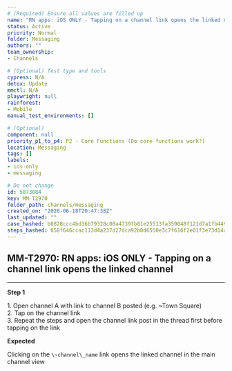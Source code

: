 ```yaml
---
# (Required) Ensure all values are filled up
name: "RN apps: iOS ONLY - Tapping on a channel link opens the linked channel"
status: Active
priority: Normal
folder: Messaging
authors: ""
team_ownership: 
- Channels

# (Optional) Test type and tools
cypress: N/A
detox: Update
mmctl: N/A
playwright: null
rainforest: 
- Mobile
manual_test_environments: []

# (Optional)
component: null
priority_p1_to_p4: P2 - Core Functions (Do core functions work?)
location: Messaging
tags: []
labels: 
- ios-only
- messaging

# Do not change
id: 5873084
key: MM-T2970
folder_path: channels/messaging
created_on: "2020-06-18T20:47:38Z"
last_updated: ""
case_hashed: b0828ccc4bd36b79328c08a4739fb81e25513fa359048f121d7a1fb449ebbc6b835391efc84b5068197b4ecb853e6124
steps_hashed: 058f646ccac113d4a237d27dca92b0d6550e3c7f616f2e01f3e73d14a5bc24babff181ee330654cc604fb23b637cf87c
---
```


## MM-T2970: RN apps: iOS ONLY - Tapping on a channel link opens the linked channel

---

**Step 1**

1\. Open channel A with link to channel B posted (e.g. \~Town Square)\
2\. Tap on the channel link\
3\. Repeat the steps and open the channel link post in the thread first before tapping on the link

**Expected**

Clicking on the `\~channel\_name` link opens the linked channel in the main channel view
